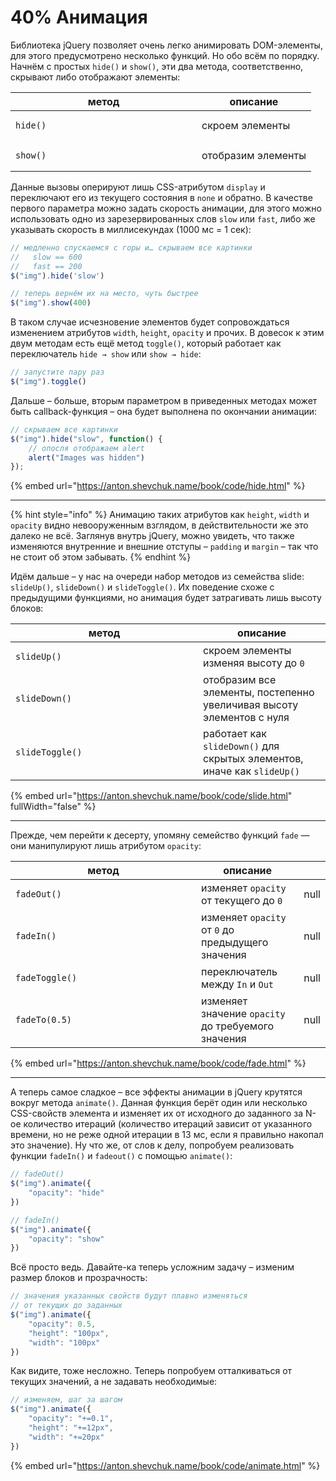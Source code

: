 # 40% Анимация

Библиотека jQuery позволяет очень легко анимировать DOM-элементы, для этого предусмотрено несколько функций. Но обо всём по порядку. Начнём с простых `hide()` и `show()`, эти два метода, соответственно, скрывают либо отображают элементы:

<table data-header-hidden><thead><tr><th width="282">метод</th><th>описание</th></tr></thead><tbody><tr><td><pre class="language-javascript"><code class="lang-javascript">hide()
</code></pre></td><td>скроем элементы</td></tr><tr><td><pre class="language-javascript"><code class="lang-javascript">show()
</code></pre></td><td>отобразим элементы</td></tr></tbody></table>

Данные вызовы оперируют лишь CSS-атрибутом `display` и переключают его из текущего состояния в `none` и обратно. В качестве первого параметра можно задать скорость анимации, для этого можно использовать одно из зарезервированных слов `slow` или `fast`, либо же указывать скорость в миллисекундах (1000 мс = 1 сек):

```javascript
// медленно спускаемся с горы и… скрываем все картинки
//   slow == 600
//   fast == 200
$("img").hide('slow')
```

```javascript
// теперь вернём их на место, чуть быстрее
$("img").show(400)
```

В таком случае исчезновение элементов будет сопровождаться изменением атрибутов `width`, `height`, `opacity` и прочих. В довесок к этим двум методам есть ещё метод `toggle()`, который работает как переключатель `hide → show` или `show → hide`:

```javascript
// запустите пару раз
$("img").toggle()
```

Дальше – больше, вторым параметром в приведенных методах может быть callback-функция – она будет выполнена по окончании анимации:

```javascript
// скрываем все картинки
$("img").hide("slow", function() {
    // опосля отображаем alert
    alert("Images was hidden")
});
```

{% embed url="https://anton.shevchuk.name/book/code/hide.html" %}

***

{% hint style="info" %}
Анимацию таких атрибутов как `height`, `width` и `opacity` видно невооруженным взглядом, в действительности же это далеко не всё. Заглянув внутрь jQuery, можно увидеть, что также изменяются внутренние и внешние отступы – `padding` и `margin` – так что не стоит об этом забывать.
{% endhint %}

Идём дальше – у нас на очереди набор методов из семейства slide: `slideUp()`, `slideDown()` и `slideToggle()`. Их поведение схоже с предыдущими функциями, но анимация будет затрагивать лишь высоту блоков:

<table data-header-hidden><thead><tr><th width="284">метод</th><th>описание</th></tr></thead><tbody><tr><td><pre class="language-javascript"><code class="lang-javascript">slideUp()
</code></pre></td><td>скроем элементы изменяя высоту до <code>0</code></td></tr><tr><td><pre class="language-javascript"><code class="lang-javascript">slideDown()
</code></pre></td><td>отобразим все элементы, постепенно увеличивая высоту элементов с нуля</td></tr><tr><td><pre class="language-javascript"><code class="lang-javascript">slideToggle()
</code></pre></td><td>работает как <code>slideDown()</code> для скрытых элементов, иначе  как <code>slideUp()</code></td></tr></tbody></table>

{% embed url="https://anton.shevchuk.name/book/code/slide.html" fullWidth="false" %}

***

Прежде, чем перейти к десерту, упомяну семейство функций `fade` — они манипулируют лишь атрибутом `opacity`:

<table data-header-hidden><thead><tr><th width="281">метод</th><th>описание</th><th data-hidden data-type="rating" data-max="5"></th></tr></thead><tbody><tr><td><pre class="language-javascript"><code class="lang-javascript">fadeOut()
</code></pre></td><td>изменяет <code>opacity</code> от текущего до <code>0</code></td><td>null</td></tr><tr><td><pre class="language-javascript"><code class="lang-javascript">fadeIn()
</code></pre></td><td>изменяет <code>opacity</code> от <code>0</code> до предыдущего значения</td><td>null</td></tr><tr><td><pre class="language-javascript"><code class="lang-javascript">fadeToggle()
</code></pre></td><td>переключатель между <code>In</code> и <code>Out</code></td><td>null</td></tr><tr><td><pre class="language-javascript"><code class="lang-javascript">fadeTo(0.5)
</code></pre></td><td>изменяет значение <code>opacity</code> до требуемого значения</td><td>null</td></tr></tbody></table>

{% embed url="https://anton.shevchuk.name/book/code/fade.html" %}

***

А теперь самое сладкое – все эффекты анимации в jQuery крутятся вокруг метода `animate()`. Данная функция берёт один или несколько CSS-свойств элемента и изменяет их от исходного до заданного за N-ое количество итераций (количество итераций зависит от указанного времени, но не реже одной итерации в 13 мс, если я правильно накопал это значение). Ну что же, от слов к делу, попробуем реализовать функции `fadeIn()` и `fadeout()` с помощью `animate()`:

```javascript
// fadeOut()
$("img").animate({
    "opacity": "hide"
})
```

```javascript
// fadeIn()
$("img").animate({
    "opacity": "show"
})
```

Всё просто ведь. Давайте-ка теперь усложним задачу – изменим размер блоков и прозрачность:

```javascript
// значения указанных свойств будут плавно изменяться
// от текущих до заданных
$("img").animate({
    "opacity": 0.5,
    "height": "100px",
    "width": "100px"
})
```

Как видите, тоже несложно. Теперь попробуем отталкиваться от текущих значений, а не задавать необходимые:

```javascript
// изменяем, шаг за шагом
$("img").animate({
    "opacity": "+=0.1",
    "height": "+=12px",
    "width": "+=20px"
})
```

{% embed url="https://anton.shevchuk.name/book/code/animate.html" %}
